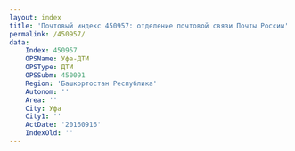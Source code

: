```yaml
---
layout: index
title: 'Почтовый индекс 450957: отделение почтовой связи Почты России'
permalink: /450957/
data:
    Index: 450957
    OPSName: Уфа-ДТИ
    OPSType: ДТИ
    OPSSubm: 450091
    Region: 'Башкортостан Республика'
    Autonom: ''
    Area: ''
    City: Уфа
    City1: ''
    ActDate: '20160916'
    IndexOld: ''
---
```

